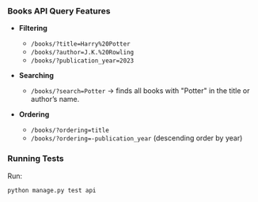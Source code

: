 ### Books API Query Features

- **Filtering**
  - `/books/?title=Harry%20Potter`
  - `/books/?author=J.K.%20Rowling`
  - `/books/?publication_year=2023`

- **Searching**
  - `/books/?search=Potter` → finds all books with "Potter" in the title or author’s name.

- **Ordering**
  - `/books/?ordering=title`
  - `/books/?ordering=-publication_year` (descending order by year)
### Running Tests
Run:
```bash
python manage.py test api
